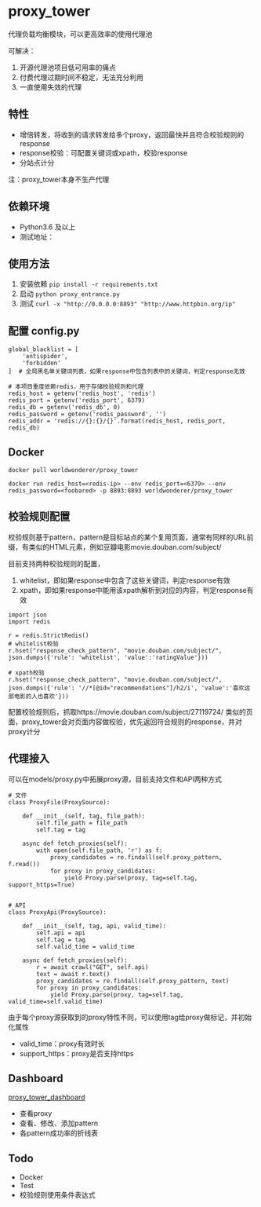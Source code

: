 # proxy_tower

代理负载均衡模块，可以更高效率的使用代理池

可解决：
1. 开源代理池项目低可用率的痛点
2. 付费代理过期时间不稳定，无法充分利用
3. 一直使用失效的代理

## 特性
* 增倍转发，将收到的请求转发给多个proxy，返回最快并且符合校验规则的response
* response校验：可配置关键词或xpath，校验response
* 分站点计分

注：proxy_tower本身不生产代理

## 依赖环境
* Python3.6 及以上
* 测试地址：

## 使用方法
1. 安装依赖 `pip install -r requirements.txt`
2. 启动 `python proxy_entrance.py`
3. 测试 `curl -x "http://0.0.0.0:8893" "http://www.httpbin.org/ip"`

## 配置 config.py
```shell
global_blacklist = [
    'antispider',
    'forbidden'
]  # 全局黑名单关键词列表，如果response中包含列表中的关键词，判定response无效

# 本项目重度依赖redis，用于存储校验规则和代理
redis_host = getenv('redis_host', 'redis')
redis_port = getenv('redis_port', 6379)
redis_db = getenv('redis_db', 0)
redis_password = getenv('redis_password', '')
redis_addr = 'redis://{}:{}/{}'.format(redis_host, redis_port, redis_db)
```

## Docker
```shell
docker pull worldwonderer/proxy_tower

docker run redis_host=<redis-ip> --env redis_port=<6379> --env redis_password=<foobared> -p 8893:8893 worldwonderer/proxy_tower
```

## 校验规则配置
校验规则基于pattern，pattern是目标站点的某个复用页面，通常有同样的URL前缀，有类似的HTML元素，例如豆瓣电影movie.douban.com/subject/

目前支持两种校验规则的配置，
1. whitelist，即如果response中包含了这些关键词，判定response有效
2. xpath，即如果response中能用该xpath解析到对应的内容，判定response有效

```shell
import json
import redis

r = redis.StrictRedis()
# whitelist校验
r.hset("response_check_pattern", "movie.douban.com/subject/", json.dumps({'rule': 'whitelist', 'value':'ratingValue'}))

# xpath校验
r.hset("response_check_pattern", "movie.douban.com/subject/", json.dumps({'rule': '//*[@id="recommendations"]/h2/i', 'value':'喜欢这部电影的人也喜欢'}))
```

配置校验规则后，抓取https://movie.douban.com/subject/27119724/ 类似的页面，proxy_tower会对页面内容做校验，优先返回符合规则的response，并对proxy计分

## 代理接入

可以在models/proxy.py中拓展proxy源，目前支持文件和API两种方式
```shell
# 文件
class ProxyFile(ProxySource):

    def __init__(self, tag, file_path):
        self.file_path = file_path
        self.tag = tag

    async def fetch_proxies(self):
        with open(self.file_path, 'r') as f:
            proxy_candidates = re.findall(self.proxy_pattern, f.read())
            for proxy in proxy_candidates:
                yield Proxy.parse(proxy, tag=self.tag, support_https=True)


# API
class ProxyApi(ProxySource):

    def __init__(self, tag, api, valid_time):
        self.api = api
        self.tag = tag
        self.valid_time = valid_time

    async def fetch_proxies(self):
        r = await crawl("GET", self.api)
        text = await r.text()
        proxy_candidates = re.findall(self.proxy_pattern, text)
        for proxy in proxy_candidates:
            yield Proxy.parse(proxy, tag=self.tag, valid_time=self.valid_time)
```

由于每个proxy源获取到的proxy特性不同，可以使用tag给proxy做标记，并初始化属性
* valid_time：proxy有效时长
* support_https：proxy是否支持https

## Dashboard

[proxy_tower_dashboard](https://github.com/worldwonderer/proxy_tower_dashboard)

* 查看proxy
* 查看、修改、添加pattern
* 各pattern成功率的折线表

## Todo

* Docker
* Test
* 校验规则使用条件表达式
